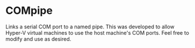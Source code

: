 # COMpipe
Links a serial COM port to a named pipe.  This was developed to allow Hyper-V virtual machines to use the host machine's COM ports.  Feel free to modify and use as desired.
